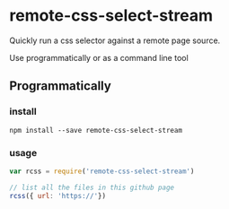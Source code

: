 # remote-css-select-stream
Quickly run a css selector against a remote page source.

Use programmatically or as a command line tool

## Programmatically

### install
```
npm install --save remote-css-select-stream
```

### usage
```javascript
var rcss = require('remote-css-select-stream')

// list all the files in this github page
rcss({ url: 'https://'})
```